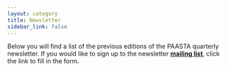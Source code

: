 ```yaml
---
layout: category
title: Newsletter
sidebar_link: false
---
```

<!-- Maybe make a subfolder here for the monthly talks at one point-->

Below you will find a list of the previous editions of the PAASTA quarterly newsletter.
If you would like to sign up to the newsletter [**mailing list**](https://forms.gle/U5CwGZDDykAnVQpTA), click the link to fill in the form.